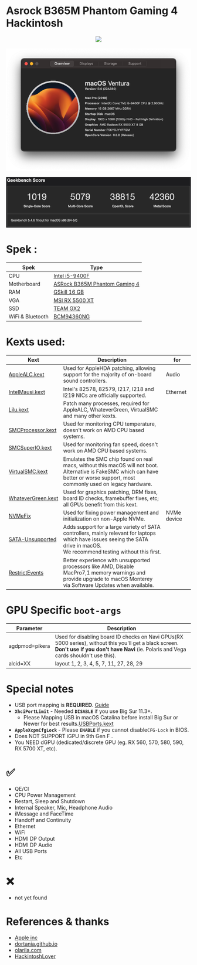 # Asrock B365M Phantom Gaming 4 Hackintosh



<p align="center"><img src=https://www.asrock.com/mb/photo/B365M%20Phantom%20Gaming%204(M2).png></p>
<p align="center"><img src=img/b360.png></p>
<p align="center"><img src=img/GS.jpg></p>

# Spek :
| Spek | Type  |
| -------------     | ------------------------------ |
| CPU               | [Intel i5-9400F](https://ark.intel.com/content/www/id/id/ark/products/190883/intel-core-i59400f-processor-9m-cache-up-to-4-10-ghz.html) |
| Motherboard       | [ASRock B365M Phantom Gaming 4](https://www.asrock.com/mb/intel/b365m%20phantom%20gaming%204/index.asp) |
| RAM               | [GSkill 16 GB](https://www.gskill.com/product/165/184/1536032671/F4-2666C19D-16GVR) |
| VGA               | [MSI RX 5500 XT](https://www.msi.com/Graphics-Card/Radeon-RX-5500-XT-MECH-8G-OC) |
| SSD               | [TEAM GX2](https://www.teamgroupinc.com/en/product/gx2) |
| WiFi & Bluetooth  | [BCM94360NG](https://www.fenvi.cn/product_detail_30.html) |

# Kexts used:
<!--
- [AppleALC.kext](https://github.com/acidanthera/AppleALC)
- [IntelMausi.kext](https://github.com/acidanthera/IntelMausi)bgbg
- [Lilu.kext](https://github.com/acidanthera/Lilu)
- [RestrictEvents.kext](https://github.com/acidanthera/RestrictEvents)
- [SMCProcessor.kext](https://github.com/acidanthera/VirtualSMC)
- [SMCSuperIO.kext](https://github.com/acidanthera/VirtualSMC)
- [USBPorts.kext](https://github.com/USBToolBox/kext)
- [VirtualSMC.kext](https://github.com/acidanthera/VirtualSMC)
- [WhateverGreen.kext](https://github.com/acidanthera/WhateverGreen)
-->
Kext|Description|for
|--|--|--|
[AppleALC.kext](https://github.com/acidanthera/AppleALC/releases)|Used for AppleHDA patching, allowing support for the majority of on-board sound controllers.|Audio
[IntelMausi.kext](https://github.com/acidanthera/IntelMausi/releases)|Intel's 82578, 82579, I217, I218 and I219 NICs are officially supported.| Ethernet
[Lilu.kext](https://github.com/acidanthera/Lilu/releases)|Patch many processes, required for AppleALC, WhateverGreen, VirtualSMC and many other kexts.
[SMCProcessor.kext](https://github.com/acidanthera/VirtualSMC/releases)|Used for monitoring CPU temperature, doesn't work on AMD CPU based systems.
[SMCSuperIO.kext](https://github.com/acidanthera/VirtualSMC/releases)|Used for monitoring fan speed, doesn't work on AMD CPU based systems.
[VirtualSMC.kext](https://github.com/acidanthera/VirtualSMC/releases)|Emulates the SMC chip found on real macs, without this macOS will not boot.<br>Alternative is FakeSMC which can have better or worse support, most commonly used on legacy hardware.
[WhateverGreen.kext](https://github.com/acidanthera/WhateverGreen/releases)|Used for graphics patching, DRM fixes, board ID checks, framebuffer fixes, etc; all GPUs benefit from this kext.
[NVMeFix](https://github.com/acidanthera/NVMeFix/releases)|Used for fixing power management and initialization on non-Apple NVMe.|NVMe device
[SATA-Unsupported](https://github.com/khronokernel/Legacy-Kexts/blob/master/Injectors/Zip/SATA-unsupported.kext.zip)|Adds support for a large variety of SATA controllers, mainly relevant for laptops which have issues seeing the SATA drive in macOS.<br>We recommend testing without this first.
[RestrictEvents](https://github.com/acidanthera/RestrictEvents/releases)|Better experience with unsupported processors like AMD, Disable MacPro7,1 memory warnings and provide upgrade to macOS Monterey via Software Updates when available.

# GPU Specific `boot-args`
Parameter|Description
|--|--|
agdpmod=pikera|Used for disabling board ID checks on Navi GPUs(RX 5000 series), without this you'll get a black screen.<br>**Don't use if you don't have Navi** (ie. Polaris and Vega cards shouldn't use this).
alcid=XX| layout 1, 2, 3, 4, 5, 7, 11, 27, 28, 29

# Special notes

- USB port mapping is **REQUIRED**. [Guide](https://dortania.github.io/OpenCore-Post-Install/usb/intel-mapping/intel.html)
- **`XhciPortLimit`** - Needed **`DISABLE`** if you use Big Sur 11.3+. 
	- Please Mapping USB in macOS Catalina before install Big Sur or Newer for best results.[USBPorts.kext](https://github.com/USBToolBox/kext)	
- **`AppleXcpmCfgLock`** - Please **`ENABLE`** if you cannot disable`CFG-Lock` in BIOS.
- Does NOT SUPPORT iGPU in 9th Gen F .
- You NEED dGPU (dedicated/discrete GPU (eg. RX 560, 570, 580, 590, RX 5700 XT, etc).

# ✅
* QE/CI
* CPU Power Management
* Restart, Sleep and Shutdown
* Internal Speaker, Mic, Headphone Audio
* iMessage and FaceTime
* Handoff and Continuity
* Ethernet
* WiFi
* HDMI DP Output
* HDMI DP Audio
* All USB Ports
* Etc

# ❌
- not yet found

# References & thanks
- [Apple inc](https://www.apple.com/)<br>
- [dortania.github.io](https://dortania.github.io/OpenCore-Install-Guide/config.plist/coffee-lake.html)<br>
- [olarila.com](https://www.olarila.com/)<br>
- [HackintoshLover](https://t.me/HackintoshLover)<br>